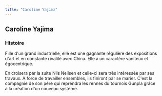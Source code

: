 ```yaml
---
title: "Caroline Yajima"
---
```


Caroline Yajima
---------------







### Histoire


Fille d'un grand industrielle, elle est une gagnante régulière des expositions d'art et en constante rivalité avec China. Elle a un caractère vaniteux et égocentrique.


En croisera par la suite Nils Neilsen et celle-ci sera très intéressée par ses travaux. A force de travailler ensembles, ils finiront par se marier. C'est la compagnie de son père qui reprendra les rennes du tournois Gunpla grâce à la création d'un nouveau système. 


